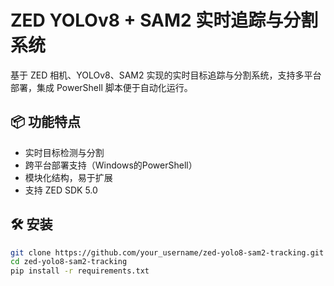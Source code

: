 # ZED YOLOv8 + SAM2 实时追踪与分割系统

基于 ZED 相机、YOLOv8、SAM2 实现的实时目标追踪与分割系统，支持多平台部署，集成 PowerShell 脚本便于自动化运行。

## 📦 功能特点
- 实时目标检测与分割
- 跨平台部署支持（Windows的PowerShell）
- 模块化结构，易于扩展
- 支持 ZED SDK 5.0

## 🛠️ 安装

```bash
git clone https://github.com/your_username/zed-yolo8-sam2-tracking.git
cd zed-yolo8-sam2-tracking
pip install -r requirements.txt

